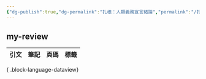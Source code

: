 ```yaml
---
{"dg-publish":true,"dg-permalink":"扎根：人類義務宣言緒論","permalink":"/扎根：人類義務宣言緒論/","title":"扎根：人類義務宣言緒論","tags":["📚Books","🎯Upper-Growth","法國哲學","政治哲學"],"created":"2025-07-09T22:39:04.995+08:00","updated":"2025-07-09T22:41:29.656+08:00"}
---
```







## my-review

| 引文 | 筆記 | 頁碼 | 標籤 |
| -- | -- | -- | -- |

{ .block-language-dataview}




